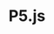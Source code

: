 ---
title: P5.js
creator: Processing Foundation
link: https://p5js.org/
tags: ["use:javascript", "use:processing", "make:websites"]
levels: [beginner, intermediate]
languages: [English, Español, 简体中文]
types: [tool]
description:
contributor:
---
